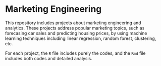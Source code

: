 # Marketing Engineering
This repository includes projects about marketing engineering and analytics. These projects address popular marketing topics, such as forecasing car sales and predicting housing prices, by using machine learning techniques including linear regression, random forest, clustering, etc.

For each project, the `R` file includes purely the codes, and the `Rmd` file includes both codes and detailed analysis.

